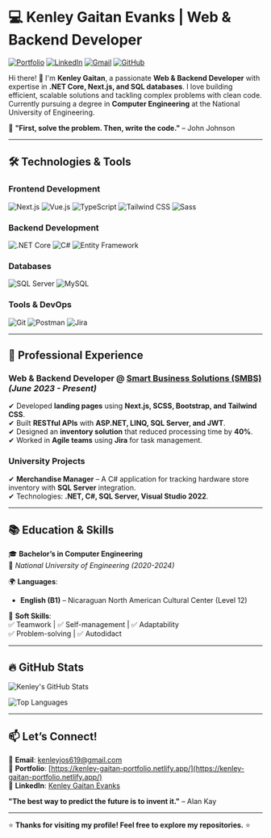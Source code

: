 # 💻 Kenley Gaitan Evanks | Web & Backend Developer  

[![Portfolio](https://img.shields.io/badge/Portfolio-%23000000.svg?style=for-the-badge&logo=react&logoColor=white)](https://kenley-gaitan-portfolio.netlify.app/)
[![LinkedIn](https://img.shields.io/badge/LinkedIn-0077B5?style=for-the-badge&logo=linkedin&logoColor=white)](www.linkedin.com/in/kenley-gaitan-evanks-0a2739363)
[![Gmail](https://img.shields.io/badge/Gmail-D14836?style=for-the-badge&logo=gmail&logoColor=white)](mailto:kenleyjos619@gmail.com)
[![GitHub](https://img.shields.io/badge/GitHub-100000?style=for-the-badge&logo=github&logoColor=white)](https://github.com/Gaitan19)

Hi there! 👋 I'm **Kenley Gaitan**, a passionate **Web & Backend Developer** with expertise in **.NET Core, Next.js, and SQL databases**. I love building efficient, scalable solutions and tackling complex problems with clean code. Currently pursuing a degree in **Computer Engineering** at the National University of Engineering.  

🔹 **"First, solve the problem. Then, write the code."** – John Johnson  

---

## 🛠️ Technologies & Tools  

### **Frontend Development**  
![Next.js](https://img.shields.io/badge/Next.js-000000?style=for-the-badge&logo=nextdotjs&logoColor=white)
![Vue.js](https://img.shields.io/badge/Vue.js-4FC08D?style=for-the-badge&logo=vuedotjs&logoColor=white)
![TypeScript](https://img.shields.io/badge/TypeScript-3178C6?style=for-the-badge&logo=typescript&logoColor=white)
![Tailwind CSS](https://img.shields.io/badge/Tailwind_CSS-38B2AC?style=for-the-badge&logo=tailwind-css&logoColor=white)
![Sass](https://img.shields.io/badge/Sass-CC6699?style=for-the-badge&logo=sass&logoColor=white)

### **Backend Development**  
![.NET Core](https://img.shields.io/badge/.NET-512BD4?style=for-the-badge&logo=dotnet&logoColor=white)
![C#](https://img.shields.io/badge/C%23-239120?style=for-the-badge&logo=c-sharp&logoColor=white)
![Entity Framework](https://img.shields.io/badge/Entity_Framework-512BD4?style=for-the-badge&logo=dotnet&logoColor=white)

### **Databases**  
![SQL Server](https://img.shields.io/badge/SQL_Server-CC2927?style=for-the-badge&logo=microsoft-sql-server&logoColor=white)
![MySQL](https://img.shields.io/badge/MySQL-4479A1?style=for-the-badge&logo=mysql&logoColor=white)

### **Tools & DevOps**  
![Git](https://img.shields.io/badge/Git-F05032?style=for-the-badge&logo=git&logoColor=white)
![Postman](https://img.shields.io/badge/Postman-FF6C37?style=for-the-badge&logo=postman&logoColor=white)
![Jira](https://img.shields.io/badge/Jira-0052CC?style=for-the-badge&logo=jira&logoColor=white)

---

## 💼 Professional Experience  

### **Web & Backend Developer** @ [Smart Business Solutions (SMBS)](https://smbs.com.ni) *(June 2023 - Present)*  
✔ Developed **landing pages** using **Next.js, SCSS, Bootstrap, and Tailwind CSS**.  
✔ Built **RESTful APIs** with **ASP.NET, LINQ, SQL Server, and JWT**.  
✔ Designed an **inventory solution** that reduced processing time by **40%**.  
✔ Worked in **Agile teams** using **Jira** for task management.  

### **University Projects**  
✔ **Merchandise Manager** – A C# application for tracking hardware store inventory with **SQL Server** integration.  
✔ Technologies: **.NET, C#, SQL Server, Visual Studio 2022**.  

---

## 📚 Education & Skills  

🎓 **Bachelor’s in Computer Engineering**  
📍 *National University of Engineering (2020-2024)*  

🌍 **Languages**:  
- **English (B1)** – Nicaraguan North American Cultural Center (Level 12)  

🧠 **Soft Skills**:  
✅ Teamwork | ✅ Self-management | ✅ Adaptability  
✅ Problem-solving | ✅ Autodidact  

---

## 🔥 GitHub Stats  

![Kenley's GitHub Stats](https://github-readme-stats.vercel.app/api?username=Gaitan19&show_icons=true&theme=radical&hide_border=true)  

![Top Languages](https://github-readme-stats.vercel.app/api/top-langs/?username=Gaitan19&layout=compact&theme=radical&hide_border=true)  

---

## 📫 Let’s Connect!  

📧 **Email**: [kenleyjos619@gmail.com](mailto:kenleyjos619@gmail.com)  
💼 **Portfolio**: [https://kenley-gaitan-portfolio.netlify.app/](https://kenley-gaitan-portfolio.netlify.app/)  
🔗 **LinkedIn**: [Kenley Gaitan Evanks](www.linkedin.com/in/kenley-gaitan-evanks-0a2739363)  

**"The best way to predict the future is to invent it."** – Alan Kay  

---  

⭐ **Thanks for visiting my profile! Feel free to explore my repositories.** ⭐
